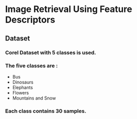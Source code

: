 # Image Retrieval Using Feature Descriptors 
##  Dataset 
### Corel Dataset with 5 classes is used. 
### The five classes are :  
- Bus 
- Dinosaurs 
- Elephants 
- Flowers 
- Mountains and Snow 
### Each class contains 30 samples. 
